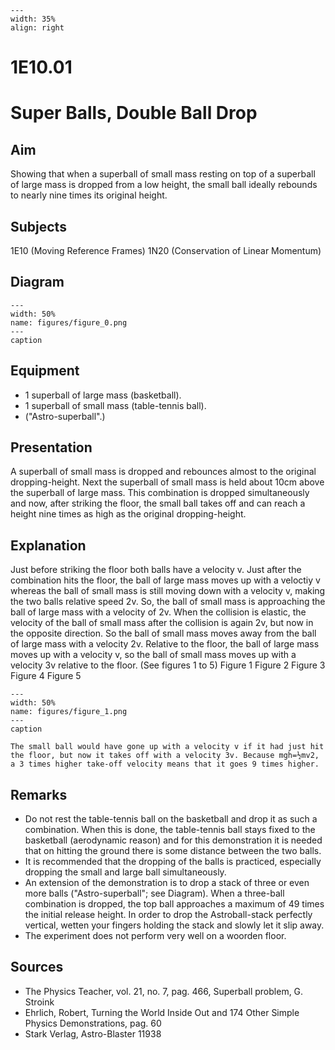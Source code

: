 
```{figure} /figures/busy.png
---
width: 35%
align: right
```
# 1E10.01 
  # Super Balls, Double Ball Drop 
    
  
## Aim   
 Showing that when a superball of small mass resting on top of a superball of large mass is dropped from a low height, the small ball ideally rebounds to nearly nine times its original height.    
  
## Subjects   
 1E10 (Moving Reference Frames) 1N20 (Conservation of Linear Momentum)   
  
## Diagram   
   
```{figure} figures/figure_0.png  
---  
width: 50%  
name: figures/figure_0.png  
---  
caption  
``` 
      
  
## Equipment   
 
 *  1 superball of large mass (basketball). 
 *  1 superball of small mass (table-tennis ball). 
 *  ("Astro-superball".)
     
  
## Presentation   
 A superball of small mass is dropped and rebounces almost to the original dropping-height. Next the superball of small mass is held about 10cm above the superball of large mass. This combination is dropped simultaneously and now, after striking the floor, the small ball takes off and can reach a height nine times as high as the original dropping-height.    
  
## Explanation   
 Just before striking the floor both balls have a velocity v. Just after the combination hits the floor, the ball of large mass moves up with a veloctiy v whereas the ball of small mass is still moving down with a velocity v, making the two balls relative speed 2v. So, the ball of small mass is approaching the ball of large mass with a velocity of 2v. When the collision is elastic, the velocity of the ball of small mass after the collision is again 2v, but now in the opposite direction. So the ball of small mass moves away from the ball of large mass with a velocity 2v. Relative to the floor, the ball of large mass moves up with a velocity v, so the ball of small mass moves up with a velocity 3v relative to the floor. (See figures 1 to 5)    Figure 1 Figure 2 Figure 3   Figure 4  Figure 5   
```{figure} figures/figure_1.png  
---  
width: 50%  
name: figures/figure_1.png  
---  
caption  
``` 
    The small ball would have gone up with a velocity v if it had just hit the floor, but now it takes off with a velocity 3v. Because mgh=½mv2, a 3 times higher take-off velocity means that it goes 9 times higher.        
  
## Remarks   
 
 *  Do not rest the table-tennis ball on the basketball and drop it as such a combination. When this is done, the table-tennis ball stays fixed to the basketball (aerodynamic reason) and for this demonstration it is needed that on hitting the ground there is some distance between the two balls. 
 *  It is recommended that the dropping of the balls is practiced, especially dropping the small and large ball simultaneously. 
 *  An extension of the demonstration is to drop a stack of three or even more balls ("Astro-superball"; see Diagram). When a three-ball combination is dropped, the top ball approaches a maximum of 49 times the initial release height. In order to drop the Astroball-stack perfectly vertical, wetten your fingers holding the stack and slowly let it slip away. 
 *  The experiment does not perform very well on a woorden floor.
   
  
## Sources   
 
 *  The Physics Teacher, vol. 21, no. 7, pag. 466, Superball problem, G. Stroink 
 *  Ehrlich, Robert, Turning the World Inside Out and 174 Other Simple Physics Demonstrations, pag. 60 
 *  Stark Verlag, Astro-Blaster 11938
  